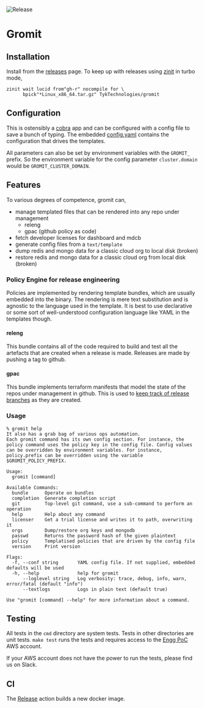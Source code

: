 ![Release](https://github.com/notableimmor/gromit/workflows/Release/badge.svg?branch=master)

# Gromit

## Installation
Install from the [releases](releases) page. To keep up with releases using [zinit](https://github.com/zdharma/zinit) in turbo mode, 

``` shell
zinit wait lucid from"gh-r" nocompile for \
      bpick"*Linux_x86_64.tar.gz" TykTechnologies/gromit
```

## Configuration
This is ostensibly a [cobra](https://github.com/spf13/cobra "cobra cli") app and can be configured with a config file to save a bunch of typing. The embedded [config.yaml](config/config.yaml) contains the configuration that drives the templates.

All parameters can also be set by environment variables with the `GROMIT_` prefix. So the environment variable for the config parameter `cluster.domain` would be `GROMIT_CLUSTER_DOMAIN`.

## Features
To various degrees of competence, gromit can,
- manage templated files that can be rendered into any repo under management
  * releng
  * gpac (github policy as code)
- fetch developer licenses for dashboard and mdcb
- generate config files from a `text/template`
- dump redis and mongo data for a classic cloud org to local disk (broken)
- restore redis and mongo data for a classic cloud org from local disk (broken)

### Policy Engine for release engineering
Policies are implemented by rendering template bundles, which are usually embedded into the binary. The rendering is mere text substitution and is agnostic to the language used in the template. It is best to use declarative or some sort of well-understood configuration language like YAML in the templates though.

#### releng
This bundle contains all of the code required to build and test all the artefacts that are created when a release is made. Releases are made by pushing a tag to github. 

#### gpac
This bundle implements terraform manifests that model the state of the repos under management in github. This is used to [keep track of release branches](https://tyktech.atlassian.net/wiki/spaces/EN/pages/1907228677/Release+branches) as they are created.


### Usage
``` shellsession
% gromit help
It also has a grab bag of various ops automation.
Each gromit command has its own config section. For instance, the policy command uses the policy key in the config file. Config values can be overridden by environment variables. For instance, policy.prefix can be overridden using the variable $GROMIT_POLICY_PREFIX.

Usage:
  gromit [command]

Available Commands:
  bundle      Operate on bundles
  completion  Generate completion script
  git         Top-level git command, use a sub-command to perform an operation
  help        Help about any command
  licenser    Get a trial license and writes it to path, overwriting it
  orgs        Dump/restore org keys and mongodb
  passwd      Returns the password hash of the given plaintext
  policy      Templatised policies that are driven by the config file
  version     Print version

Flags:
  -f, --conf string       YAML config file. If not supplied, embedded defaults will be used
  -h, --help              help for gromit
      --loglevel string   Log verbosity: trace, debug, info, warn, error/fatal (default "info")
      --textlogs          Logs in plain text (default true)

Use "gromit [command] --help" for more information about a command.
```

## Testing
All tests in the `cmd` directory are system tests. Tests in other directories are unit tests. `make test` runs the tests and requires access to the [Engg PoC](https://046805072452/signing/aws/amazon.com/console/) AWS account.

If your AWS account does not have the power to run the tests, please find us on Slack.

## CI
The [Release](https://github.com/notableimmor/gromit/actions?query=workflow%3ARelease) action builds a new docker image.
